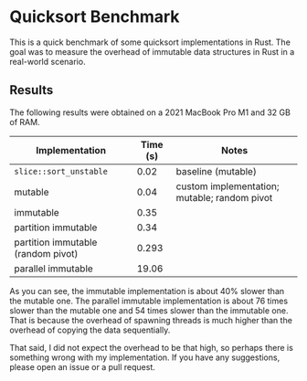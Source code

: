 # Quicksort Benchmark

This is a quick benchmark of some quicksort implementations in Rust.
The goal was to measure the overhead of immutable data structures in Rust
in a real-world scenario.

## Results

The following results were obtained on a 2021 MacBook Pro M1 and 32 GB of RAM.

| Implementation                      | Time (s) | Notes                                        |
|-------------------------------------|----------|----------------------------------------------|
| `slice::sort_unstable`              | 0.02     | baseline (mutable)                           |
| mutable                             | 0.04     | custom implementation; mutable; random pivot |
| immutable                           | 0.35     |                                              |
| partition immutable                 | 0.34     |                                              |
| partition immutable (random pivot)  | 0.293    |                                              |
| parallel immutable                  | 19.06    |                                              |

As you can see, the immutable implementation is about 40% slower than the
mutable one. The parallel immutable implementation is about 76 times slower than
the mutable one and 54 times slower than the immutable one.
That is because the overhead of spawning threads is much higher
than the overhead of copying the data sequentially.

That said, I did not expect the overhead to be that high, so perhaps there is
something wrong with my implementation. If you have any suggestions, please
open an issue or a pull request.
